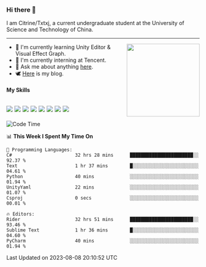 ### Hi there 👋

I am Citrine/Txtxj, a current undergraduate student at the University of Science and Technology of China.

---

<img align="right" height="190" src="http://github-profile-summary-cards.vercel.app/api/cards/stats?username=txtxj&theme=vue">

- 🌱 I'm currently learning Unity Editor & Visual Effect Graph.
- 🐶 I'm currently interning at Tencent.
- 💬 Ask me about anything [here](https://github.com/txtxj/txtxj/issues).
- 🕊️ [Here](https://txtxj.top) is my blog.

#### My Skills

![](https://img.shields.io/badge/C%23-239120?logo=csharp&logoColor=fff)
![](https://img.shields.io/badge/Unity-000000?logo=unity&logoColor=fff)
![](https://img.shields.io/badge/Python-3e74a2?logo=python&logoColor=fff)
![](https://img.shields.io/badge/C++-65318e?logo=cplusplus&logoColor=fff)
![](https://img.shields.io/badge/C-5654a2?logo=c&logoColor=fff)
![](https://img.shields.io/badge/Blender-f5792a?logo=blender&logoColor=fff)
![](https://img.shields.io/badge/MS%20SQL-cc2927?logo=microsoftsqlserver&logoColor=fff)
![](https://img.shields.io/badge/My%20SQL-4479a1?logo=mysql&logoColor=fff)
---

<!--START_SECTION:waka-->
![Code Time](http://img.shields.io/badge/Code%20Time-1%2C272%20hrs%2015%20mins-blue)

📊 **This Week I Spent My Time On** 

```text
💬 Programming Languages: 
C#                       32 hrs 28 mins      ███████████████████████░░   92.37 % 
Text                     1 hr 37 mins        █░░░░░░░░░░░░░░░░░░░░░░░░   04.61 % 
Python                   40 mins             ░░░░░░░░░░░░░░░░░░░░░░░░░   01.94 % 
UnityYaml                22 mins             ░░░░░░░░░░░░░░░░░░░░░░░░░   01.07 % 
Csproj                   0 secs              ░░░░░░░░░░░░░░░░░░░░░░░░░   00.01 % 

🔥 Editors: 
Rider                    32 hrs 51 mins      ███████████████████████░░   93.46 % 
Sublime Text             1 hr 36 mins        █░░░░░░░░░░░░░░░░░░░░░░░░   04.60 % 
PyCharm                  40 mins             ░░░░░░░░░░░░░░░░░░░░░░░░░   01.94 % 
```


 Last Updated on 2023-08-08 20:10:52 UTC
<!--END_SECTION:waka-->

